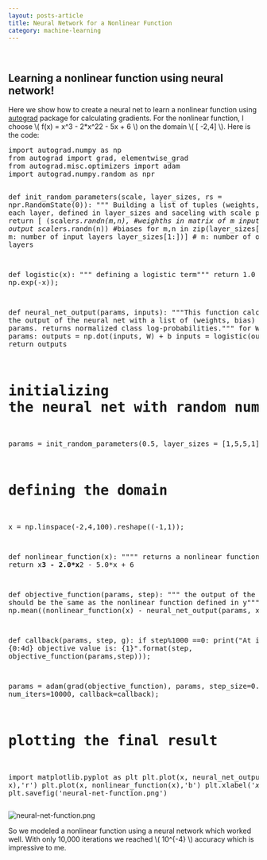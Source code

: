 ```yaml
---
layout: posts-article
title: Neural Network for a Nonlinear Function 
category: machine-learning
---
```


<br>


<h2> Learning a nonlinear function using neural network! </h2>


<p>
Here we show how to create a neural net to learn a nonlinear function using <a href="https://github.com/HIPS/autograd">autograd</a> package for calculating gradients. For the nonlinear function, I choose \( f(x) = x^3 - 2*x^22 - 5x + 6 \) on the domain \( [ -2,4] \).  Here is the code:
</p>

<div class="org-src-container">
<pre class="src src-python">import autograd.numpy as np
from autograd import grad, elementwise_grad
from autograd.misc.optimizers import adam
import autograd.numpy.random as npr


def init_random_parameters(scale, layer_sizes, rs = npr.RandomState(0)):
    """ Building a list of tuples (weights, biases)
        For each layer, defined in layer_sizes
        and saceling with scale parameteR"""
    return [ (scale*rs.randn(m,n),  #weighths in matrix of m input and n output
              scale*rs.randn(n))    #biases
             for m,n in zip(layer_sizes[:-1], # m: number of input layers
                            layer_sizes[1:])] # n: number of output layers


def logistic(x):
    """ defining a logistic term"""
    return 1.0 / (1.0 + np.exp(-x));

def neural_net_output(params, inputs):
    """This function calculates the output of the neural net
        with a list of (weights, bias) tuples as params.
        returns normalized class log-probabilities."""
    for W, b in params:
        outputs = np.dot(inputs, W) + b
        inputs = logistic(outputs)
    return outputs

# initializing the neural net with random numbers
params = init_random_parameters(0.5, layer_sizes = [1,5,5,1]);

# defining the domain
x = np.linspace(-2,4,100).reshape((-1,1));

def nonlinear_function(x):
    """" returns a nonlinear function of x"""
    return x**3 - 2.0*x**2 - 5.0*x + 6


def objective_function(params, step):
    """ the output of the function should be the same
        as the nonlinear function defined in y"""
    return np.mean((nonlinear_function(x) - neural_net_output(params, x))**2)


def callback(params, step, g):
    if step%1000 ==0:
        print("At itteration {0:4d} objective value is: {1}".format(step, objective_function(params,step)));


params = adam(grad(objective_function), params, step_size=0.01, num_iters=10000, callback=callback);


# plotting the final result
import matplotlib.pyplot as plt
plt.plot(x, neural_net_output(params, x),'r')
plt.plot(x, nonlinear_function(x),'b')
plt.xlabel('$x$')
plt.ylabel('$f(x)$')
plt.xlim([-3, 5])
plt.savefig('neural-net-function.png')
</pre>
</div>



<div class="figure">
<p><img src="{{site.baseurl}}/img/machine_learning/neural-net-function.png" alt="neural-net-function.png" />
</p>
</div>

<p>
So we modeled a nonlinear function using a neural network which worked well. With only 10,000 iterations we reached \( 10^{-4} \) accuracy which is impressive to me. 
</p>
